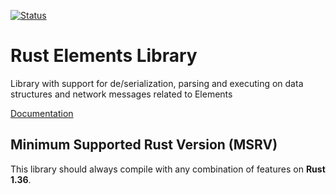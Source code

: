 [![Status](https://travis-ci.org/ElementsProject/rust-elements.png?branch=master)](https://travis-ci.org/ElementsProject/rust-elements)

# Rust Elements Library

Library with support for de/serialization, parsing and executing on data
structures and network messages related to Elements

[Documentation](https://docs.rs/elements/)


## Minimum Supported Rust Version (MSRV)

This library should always compile with any combination of features on **Rust 1.36**.
